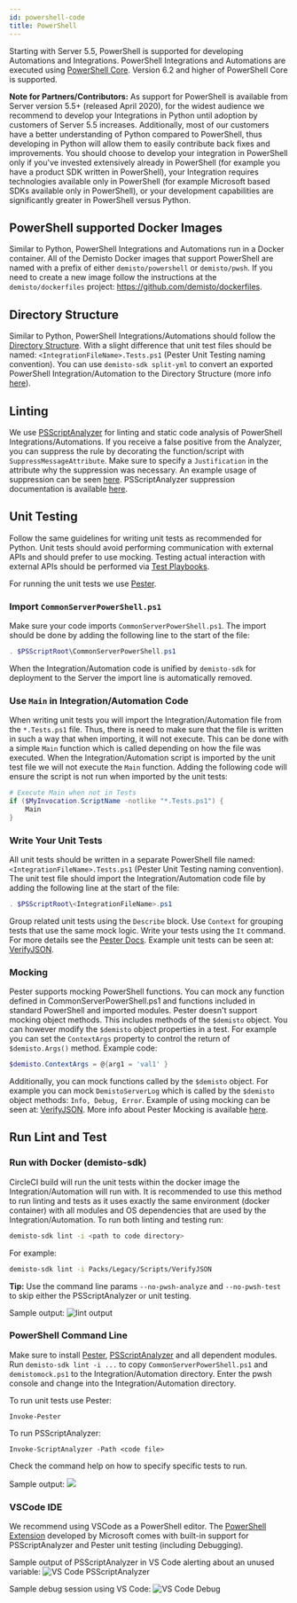 ```yaml
---
id: powershell-code
title: PowerShell
---
```

Starting with Server 5.5, PowerShell is supported for developing Automations and Integrations. PowerShell Integrations and Automations are executed using [PowerShell Core](https://github.com/PowerShell/PowerShell). Version 6.2 and higher of PowerShell Core is supported.

**Note for Partners/Contributors:** As support for PowerShell is available from Server version 5.5+ (released April 2020), for the widest audience we recommend to develop your Integrations in Python until adoption by customers of Server 5.5 increases. Additionally, most of our customers have a better understanding of Python compared to PowerShell, thus developing in Python will allow them to easily contribute back fixes and improvements. You should choose to develop your integration in PowerShell only if you've invested extensively already in PowerShell (for example you have a product SDK written in PowerShell), your Integration requires technologies available only in PowerShell (for example Microsoft based SDKs available only in PowerShell), or your development capabilities are significantly greater in PowerShell versus Python. 

## PowerShell supported Docker Images
Similar to Python, PowerShell Integrations and Automations run in a Docker container. All of the Demisto Docker images that support PowerShell are named with a prefix of either `demisto/powershell` or `demisto/pwsh`. If you need to create a new image follow the instructions at the `demisto/dockerfiles` project: https://github.com/demisto/dockerfiles. 

## Directory Structure
Similar to Python, PowerShell Integrations/Automations should follow the [Directory Structure](package-dir). With a slight difference that unit test files should be named: `<IntegrationFileName>.Tests.ps1` (Pester Unit Testing naming convention). You can use `demisto-sdk split-yml` to convert an exported PowerShell Integration/Automation to the Directory Structure (more info [here](https://github.com/demisto/demisto-sdk/blob/master/demisto_sdk/commands/split_yml/README.md)).

## Linting
We use [PSScriptAnalyzer](https://github.com/PowerShell/PSScriptAnalyzer) for linting and static code analysis of PowerShell Integrations/Automations. If you receive a false positive from the Analyzer, you can suppress the rule by decorating the function/script with `SuppressMessageAttribute`. Make sure to specify a `Justification` in the attribute why the suppression was necessary. An example usage of suppression can be seen [here](https://github.com/demisto/content/blob/master/Packs/Base/Scripts/CommonServerPowerShell/CommonServerPowerShell.ps1#L3). PSScriptAnalyzer suppression documentation is available [here](https://github.com/PowerShell/PSScriptAnalyzer#suppressing-rules).

## Unit Testing
Follow the same guidelines for writing unit tests as recommended for Python. Unit tests should avoid performing communication with external APIs and should prefer to use mocking. Testing actual interaction with external APIs should be performed via [Test Playbooks](test-playbooks).

For running the unit tests we use [Pester](https://pester.dev/).

### Import `CommonServerPowerShell.ps1`
Make sure your code imports `CommonServerPowerShell.ps1`. The import should be done by adding the following line to the start of the file:
```powershell
. $PSScriptRoot\CommonServerPowerShell.ps1
```
When the Integration/Automation code is unified by `demisto-sdk` for deployment to the Server the import line is automatically removed.

### Use `Main` in Integration/Automation Code

When writing unit tests you will import the Integration/Automation file from the `*.Tests.ps1` file. Thus, there is need to make sure that the file is written in such a way that when importing, it will not execute. This can be done with a simple `Main` function which is called depending on how the file was executed. When the Integration/Automation script is imported by the unit test file we will not execute the `Main` function. Adding the following code will ensure the script is not run when imported by the unit tests:

```powershell
# Execute Main when not in Tests
if ($MyInvocation.ScriptName -notlike "*.Tests.ps1") {
    Main
}
``` 

### Write Your Unit Tests
All unit tests should be written in a separate PowerShell file named: `<IntegrationFileName>.Tests.ps1` (Pester Unit Testing naming convention). The unit test file should import the Integration/Automation code file by adding the following line at the start of the file:

```powershell
. $PSScriptRoot\<IntegrationFileName>.ps1
```  
Group related unit tests using the `Describe` block. Use `Context` for grouping tests that use the same mock logic. Write your tests using the `It` command. For more details see the [Pester Docs](https://pester.dev/docs/quick-start). Example unit tests can be seen at: [VerifyJSON](https://github.com/demisto/content/tree/master/Packs/Legacy/Scripts/VerifyJSON).

### Mocking
Pester supports mocking PowerShell functions. You can mock any function defined in CommonServerPowerShell.ps1 and functions included in standard PowerShell and imported modules. Pester doesn't support mocking object methods. This includes methods of the `$demisto` object. You can however modify the `$demisto` object properties in a test. For example you can set the `ContextArgs` property to control the return of `$demisto.Args()` method. Example code:
```powershell
$demisto.ContextArgs = @{arg1 = 'val1' }
``` 
Additionally, you can mock functions called by the `$demisto` object. For example you can mock `DemistoServerLog` which is called by the `$demisto` object methods: `Info, Debug, Error`. Example of using mocking can be seen at: [VerifyJSON](https://github.com/demisto/content/tree/master/Packs/Legacy/Scripts/VerifyJSON). More info about Pester Mocking is available [here](https://pester.dev/docs/usage/mocking).

## Run Lint and Test

### Run with Docker (demisto-sdk)
CircleCI build will run the unit tests within the docker image the Integration/Automation will run with. It is recommended to use this method to run linting and tests as it uses exactly the same environment (docker container) with all modules and OS dependencies that are used by the Integration/Automation. To run both linting and testing run:

```bash
demisto-sdk lint -i <path to code directory>
```
For example:
```bash
demisto-sdk lint -i Packs/Legacy/Scripts/VerifyJSON
```
**Tip:** Use the command line params `--no-pwsh-analyze` and `--no-pwsh-test` to skip either the PSScriptAnalyzer or unit testing.

Sample output:
![lint output](../doc_imgs/Integrations/lint-powershell-output.png)

### PowerShell Command Line
Make sure to install [Pester](https://pester.dev/docs/introduction/installation), [PSScriptAnalyzer](https://github.com/PowerShell/PSScriptAnalyzer#installation) and all dependent modules. Run `demisto-sdk lint -i ...` to copy `CommonServerPowerShell.ps1` and `demistomock.ps1` to the Integration/Automation directory. Enter the pwsh console and change into the Integration/Automation directory. 

To run unit tests use Pester:
```
Invoke-Pester
```
To run PSScriptAnalyzer:
```
Invoke-ScriptAnalyzer -Path <code file>
```
Check the command help on how to specify specific tests to run.

Sample output:
![](../doc_imgs/Integrations/pwsh-lint-cmd-output.png)

### VSCode IDE
We recommend using VSCode as a PowerShell editor. The [PowerShell Extension](https://code.visualstudio.com/docs/languages/powershell) developed by Microsoft comes with built-in support for PSScriptAnalyzer and Pester unit testing (including Debugging).

Sample output of PSScriptAnalyzer in VS Code alerting about an unused variable:
![VS Code PSScriptAnalyzer](../doc_imgs/Integrations/vs-code-pwsh-analyazer.png)

Sample debug session using VS Code:
![VS Code Debug](../doc_imgs/Integrations/vscode-pwsh-debug.gif)

